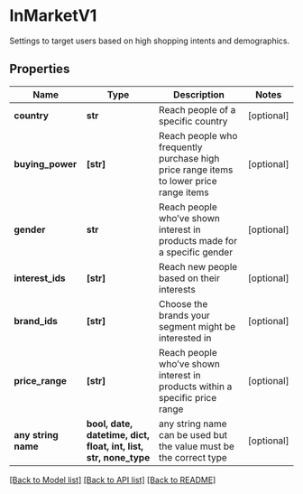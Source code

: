 # InMarketV1

Settings to target users based on high shopping intents and demographics.

## Properties
Name | Type | Description | Notes
------------ | ------------- | ------------- | -------------
**country** | **str** | Reach people of a specific country | [optional] 
**buying_power** | **[str]** | Reach people who frequently purchase high price range items to lower price range items | [optional] 
**gender** | **str** | Reach people who’ve shown interest in products made for a specific gender | [optional] 
**interest_ids** | **[str]** | Reach new people based on their interests | [optional] 
**brand_ids** | **[str]** | Choose the brands your segment might be interested in | [optional] 
**price_range** | **[str]** | Reach people who’ve shown interest in products within a specific price range | [optional] 
**any string name** | **bool, date, datetime, dict, float, int, list, str, none_type** | any string name can be used but the value must be the correct type | [optional]

[[Back to Model list]](../README.md#documentation-for-models) [[Back to API list]](../README.md#documentation-for-api-endpoints) [[Back to README]](../README.md)


